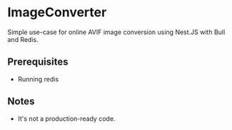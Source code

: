 # ImageConverter

Simple use-case for online AVIF image conversion using Nest.JS with Bull and Redis.

## Prerequisites

- Running redis

## Notes

- It's not a production-ready code.
